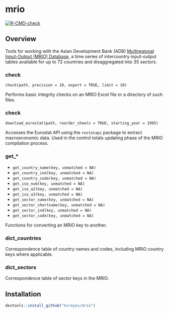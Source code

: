 # mrio

<!-- badges: start -->
[![R-CMD-check](https://github.com/ksreyes/mrio/actions/workflows/R-CMD-check.yaml/badge.svg)](https://github.com/ksreyes/mrio/actions/workflows/R-CMD-check.yaml)
<!-- badges: end -->

## Overview

Tools for working with the Asian Development Bank (ADB) [Multiregional Input-Output (MRIO) Database](https://kidb.adb.org/mrio), a time series of intercountry input-output tables available for up to 72 countries and disaggregated into 35 sectors.

### check

`check(path, precision = 10, export = TRUE, limit = 10)`

Performs basic integrity checks on an MRIO Excel file or a directory of such files. 

### check

`download_eurostat(path, reorder_sheets = TRUE, starting_year = 1995)`

Accesses the Eurostat API using the `restatapi` package to extract macroeconomic data. Used in the control totals updating phase of the MRIO compilation process.

### get_*

* `get_country_name(key, unmatched = NA)`
* `get_country_ind(key, unmatched = NA)`
* `get_country_code(key, unmatched = NA)`
* `get_iso_num(key, unmatched = NA)`
* `get_iso_a2(key, unmatched = NA)`
* `get_iso_a3(key, unmatched = NA)`
* `get_sector_name(key, unmatched = NA)`
* `get_sector_shortname(key, unmatched = NA)`
* `get_sector_ind(key, unmatched = NA)`
* `get_sector_code(key, unmatched = NA)`

Functions for converting an MRIO key to another.

### dict_countries

Correspondence table of country names and codes, including MRIO country keys where applicable.

### dict_sectors

Correspondence table of sector keys in the MRIO.

## Installation

```r
devtools::install_github("ksreyes/mrio")
```
